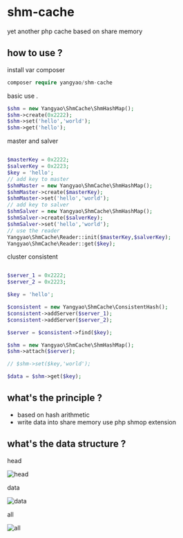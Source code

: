 # shm-cache
yet another php cache based on share memory

## how to use ?

install var composer 

```php
composer require yangyao/shm-cache
```

basic use .

```php
$shm = new Yangyao\ShmCache\ShmHashMap();
$shm->create(0x2222);
$shm->set('hello','world');
$shm->get('hello');

```

master and salver

```php

$masterKey = 0x2222;
$salverKey = 0x2223;
$key = 'hello';
// add key to master
$shmMaster = new Yangyao\ShmCache\ShmHashMap();
$shmMaster->create($masterKey);
$shmMaster->set('hello','world');
// add key to salver
$shmSalver = new Yangyao\ShmCache\ShmHashMap();
$shmSalver->create($salverKey);
$shmSalver->set('hello','world');
// use the reader
Yangyao\ShmCache\Reader::init($masterKey,$salverKey);
Yangyao\ShmCache\Reader::get($key);

```
cluster consistent

```php

$server_1 = 0x2222;
$server_2 = 0x2223;

$key = 'hello';

$consistent = new Yangyao\ShmCache\ConsistentHash();
$consistent->addServer($server_1);
$consistent->addServer($server_2);

$server = $consistent->find($key);

$shm = new Yangyao\ShmCache\ShmHashMap();
$shm->attach($server);

// $shm->set($key,'world');

$data = $shm->get($key);


```

## what's the principle ?

- based on hash arithmetic
- write data into share memory use php shmop extension 

## what's the data structure ?

head 

![head](https://user-images.githubusercontent.com/5866775/55677531-2965bb00-591c-11e9-8527-cde171b53b28.png)

data 

![data](https://user-images.githubusercontent.com/5866775/55677532-29fe5180-591c-11e9-8a37-5eb8682fe46e.png)

all

![all](https://user-images.githubusercontent.com/5866775/55725786-f5d08100-5a40-11e9-805e-e2dfa3c6cdd6.png)







